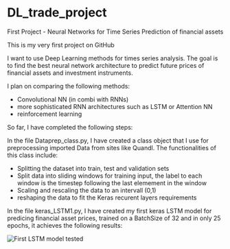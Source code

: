 # DL_trade_project
First Project - Neural Networks for Time Series Prediction of financial assets

This is my very first project on GitHub

I want to use Deep Learning methods for times series analysis. The goal is to find the best neural network architecture to predict
future prices of financial assets and investment instruments.

I plan on comparing the following methods:
 - Convolutional NN (in combi with RNNs)
 - more sophisticated RNN architectures such as LSTM or Attention NN
 - reinforcement learning
 
 So far, I have completed the following steps:
 
 In the file Dataprep_class.py, I have created a class object that I use for preprocessing imported Data from sites like Quandl. The functionalities of this class include: 
 - Splitting the dataset into train, test and validation sets
 - Split data into sliding windows for training input, the label to each window is the timestep following the last elemement in the window
 - Scaling and rescaling the data to an intervall (0,1)
 - reshaping the data to fit the Keras recurent layers requirements
 
 In the file keras_LSTM1.py, I have created my first keras LSTM model for predicing financial asset prices, trained on a BatchSize of 32 and in only 25 epochs, it achieves the following results: 
 

![First LSTM model tested](https://github.com/sphyrna15/DL_trade_project/blob/master/OPEC_LSTM1.png) 
